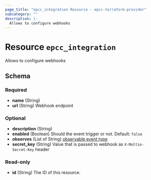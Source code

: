 ```yaml
---
page_title: "epcc_integration Resource - epcc-terraform-provider"
subcategory: ""
description: |-
  Allows to configure webhooks
---
```


# Resource `epcc_integration`

Allows to configure webhooks



## Schema

### Required

- **name** (String)
- **url** (String) Webhook endpoint

### Optional

- **description** (String)
- **enabled** (Boolean) Should the event trigger or not. Default: `false`
- **observes** (List of String) [observable event type](https://documentation.elasticpath.com/commerce-cloud/docs/api/advanced/events/create-an-event.html)
- **secret_key** (String) Value that is passed to webhook as `X-Moltin-Secret-Key` header

### Read-only

- **id** (String) The ID of this resource.


